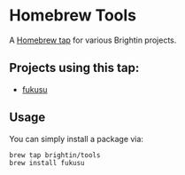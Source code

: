 # Homebrew Tools

A [Homebrew tap] for various Brightin projects.

[Homebrew tap]: https://github.com/Homebrew/homebrew/blob/master/share/doc/homebrew/brew-tap.md

## Projects using this tap:

* [fukusu](https://github.com/brightin/fukusu)

## Usage

You can simply install a package via:

    brew tap brightin/tools
    brew install fukusu
